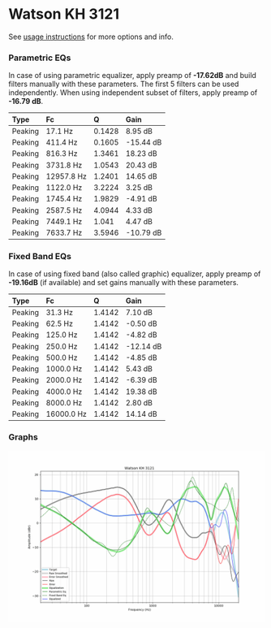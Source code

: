 # Watson KH 3121
See [usage instructions](https://github.com/jaakkopasanen/AutoEq#usage) for more options and info.

### Parametric EQs
In case of using parametric equalizer, apply preamp of **-17.62dB** and build filters manually
with these parameters. The first 5 filters can be used independently.
When using independent subset of filters, apply preamp of **-16.79 dB**.

| Type    | Fc         |      Q | Gain      |
|:--------|:-----------|:-------|:----------|
| Peaking | 17.1 Hz    | 0.1428 | 8.95 dB   |
| Peaking | 411.4 Hz   | 0.1605 | -15.44 dB |
| Peaking | 816.3 Hz   | 1.3461 | 18.23 dB  |
| Peaking | 3731.8 Hz  | 1.0543 | 20.43 dB  |
| Peaking | 12957.8 Hz | 1.2401 | 14.65 dB  |
| Peaking | 1122.0 Hz  | 3.2224 | 3.25 dB   |
| Peaking | 1745.4 Hz  | 1.9829 | -4.91 dB  |
| Peaking | 2587.5 Hz  | 4.0944 | 4.33 dB   |
| Peaking | 7449.1 Hz  | 1.041  | 4.47 dB   |
| Peaking | 7633.7 Hz  | 3.5946 | -10.79 dB |

### Fixed Band EQs
In case of using fixed band (also called graphic) equalizer, apply preamp of **-19.16dB**
(if available) and set gains manually with these parameters.

| Type    | Fc         |      Q | Gain      |
|:--------|:-----------|:-------|:----------|
| Peaking | 31.3 Hz    | 1.4142 | 7.10 dB   |
| Peaking | 62.5 Hz    | 1.4142 | -0.50 dB  |
| Peaking | 125.0 Hz   | 1.4142 | -4.82 dB  |
| Peaking | 250.0 Hz   | 1.4142 | -12.14 dB |
| Peaking | 500.0 Hz   | 1.4142 | -4.85 dB  |
| Peaking | 1000.0 Hz  | 1.4142 | 5.43 dB   |
| Peaking | 2000.0 Hz  | 1.4142 | -6.39 dB  |
| Peaking | 4000.0 Hz  | 1.4142 | 19.38 dB  |
| Peaking | 8000.0 Hz  | 1.4142 | 2.80 dB   |
| Peaking | 16000.0 Hz | 1.4142 | 14.14 dB  |

### Graphs
![](./Watson%20KH%203121.png)